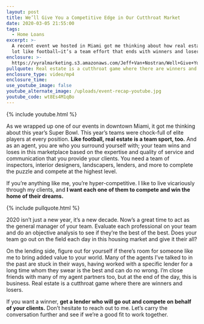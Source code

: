 ```yaml
---
layout: post
title: We’ll Give You a Competitive Edge in Our Cutthroat Market
date: 2020-03-05 21:55:00
tags:
  - Home Loans
excerpt: >-
  A recent event we hosted in Miami got me thinking about how real estate is a
  lot like football—it’s a team effort that ends with winners and losers.
enclosure: >-
  https://vyralmarketing.s3.amazonaws.com/Jeff+Van+Nostran/Well+Give+You+a+Competitive+Edge+in+Our+Cutthroat+Market.mp4
pullquote: Real estate is a cutthroat game where there are winners and losers.
enclosure_type: video/mp4
enclosure_time:
use_youtube_image: false
youtube_alternate_image: /uploads/event-recap-youtube.jpg
youtube_code: wt8Es4M1qBo
---
```


{% include youtube.html %}

As we wrapped up one of our events in downtown Miami, it got me thinking about this year’s Super Bowl. This year’s teams were chock-full of elite players at every position. **Like football, real estate is a team sport, too.** And as an agent, you are who you surround yourself with; your team wins and loses in this marketplace based on the expertise and quality of service and communication that you provide your clients. You need a team of inspectors, interior designers, landscapers, lenders, and more to complete the puzzle and compete at the highest level.

If you’re anything like me, you’re hyper-competitive. I like to live vicariously through my clients, and **I want each one of them to compete and win the home of their dreams.&nbsp;**

{% include pullquote.html %}

2020 isn’t just a new year, it’s a new decade. Now’s a great time to act as the general manager of your team. Evaluate each professional on your team and do an objective analysis to see if they’re the best of the best. Does your team go out on the field each day in this housing market and give it their all?

On the lending side, figure out for yourself if there’s room for someone like me to bring added value to your world. Many of the agents I’ve talked to in the past are stuck in their ways, having worked with a specific lender for a long time whom they swear is the best and can do no wrong. I’m close friends with many of my agent partners too, but at the end of the day, this is business. Real estate is a cutthroat game where there are winners and losers.

If you want a winner, **get a lender who will go out and compete on behalf of your clients.** Don’t hesitate to reach out to me. Let’s carry the conversation further and see if we’re a good fit to work together.